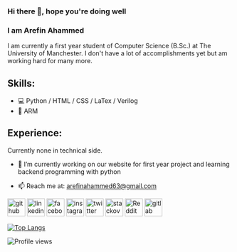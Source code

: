 ### Hi there 👋, hope you're doing well
### I am Arefin Ahammed
I am currently a first year student of Computer Science (B.Sc.) at The University of Manchester. I don't have a lot of accomplishments yet but am working hard for many more. 

## Skills:
* 💻 Python / HTML / CSS / LaTex / Verilog
* 📱 ARM

## Experience: 
Currently none in technical side.

- 🔭 I’m currently working on our website for first year project and learning backend programming with python

- 📫 Reach me at: arefinahammed63@gmail.com 

[<img src='https://cdn.jsdelivr.net/npm/simple-icons@3.0.1/icons/github.svg' alt='github' height='40'>](https://github.com/Arfii20)  [<img src='https://cdn.jsdelivr.net/npm/simple-icons@3.0.1/icons/linkedin.svg' alt='linkedin' height='40'>](https://www.linkedin.com/in/arfi20/)  [<img src='https://cdn.jsdelivr.net/npm/simple-icons@3.0.1/icons/facebook.svg' alt='facebook' height='40'>](https://www.facebook.com/arfii20)  [<img src='https://cdn.jsdelivr.net/npm/simple-icons@3.0.1/icons/instagram.svg' alt='instagram' height='40'>](https://www.instagram.com/arfiiii20/)  [<img src='https://cdn.jsdelivr.net/npm/simple-icons@3.0.1/icons/twitter.svg' alt='twitter' height='40'>](https://twitter.com/Arfiii20)  [<img src='https://cdn.jsdelivr.net/npm/simple-icons@3.0.1/icons/stackoverflow.svg' alt='stackoverflow' height='40'>](https://stackoverflow.com/users/20771059/arfi20)  [<img src='https://cdn.jsdelivr.net/npm/simple-icons@3.0.1/icons/reddit.svg' alt='Reddit' height='40'>](https://www.reddit.com/user/arfii20)  [<img src='https://cdn.jsdelivr.net/npm/simple-icons@3.0.1/icons/gitlab.svg' alt='gitlab' height='40'>](https://gitlab.cs.man.ac.uk/p28320aa)  

[![Top Langs](https://github-readme-stats.vercel.app/api/top-langs/?username=Arfii20)](https://github.com/anuraghazra/github-readme-stats)

![Profile views](https://gpvc.arturio.dev/Arfii20)  
